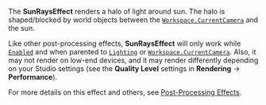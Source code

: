 The **SunRaysEffect** renders a halo of light around sun. The halo is
shaped/blocked by world objects between the [`Workspace.CurrentCamera`](https://create.roblox.com/docs/reference/engine/classes/Workspace#CurrentCamera)
and the sun.

Like other post-processing effects, **SunRaysEffect** will only work while
[`Enabled`](https://create.roblox.com/docs/reference/engine/classes/PostEffect#Enabled) and when parented to [`Lighting`](https://create.roblox.com/docs/reference/engine/classes/Lighting) or
[`Workspace.CurrentCamera`](https://create.roblox.com/docs/reference/engine/classes/Workspace#CurrentCamera). Also, it may not render on low-end devices,
and it may render differently depending on your Studio settings (see the
**Quality Level** settings in **Rendering** → **Performance**).

For more details on this effect and others, see
[Post-Processing Effects](https://create.roblox.com/docs/environment/post-processing-effects).